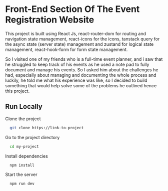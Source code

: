 
# Front-End Section Of The Event Registration Website

This project is built using React Js, react-router-dom for routing and navigation state management, react-icons for the icons, tanstack query for the async state (server state) management and zustand for logical state management, react-hook-form for form state management.

So I visited one of my friends who is a full-time event planner, and i saw that he struggled to keep track of his events as he used a note pad to fully document and manage his events. So I asked him about the challenges he had, especially about managing and documenting the whole process and luckily, he told me what his experience was like, so I decided to build something that would help solve some of the problems he outlined hence this project.






## Run Locally

Clone the project

```bash
  git clone https://link-to-project
```

Go to the project directory

```bash
  cd my-project
```

Install dependencies

```bash
  npm install
```

Start the server

```bash
  npm run dev
```


<!-- ## Demo

Insert gif or link to demo -->


